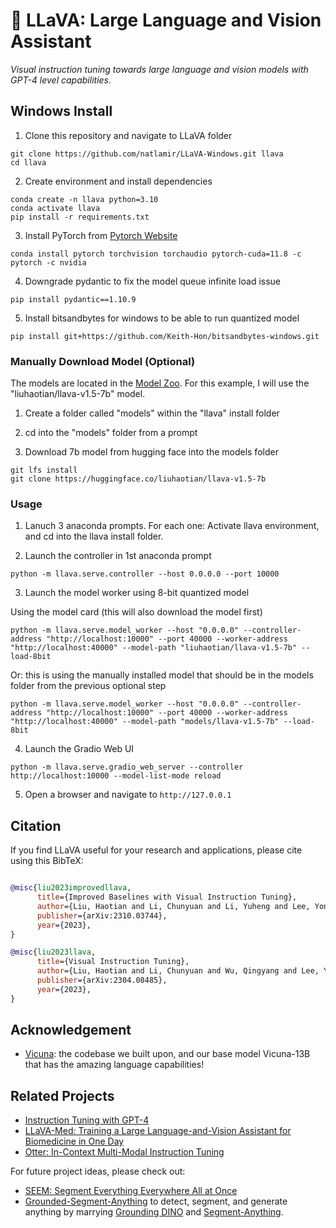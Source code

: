 # 🌋 LLaVA: Large Language and Vision Assistant

*Visual instruction tuning towards large language and vision models with GPT-4 level capabilities.*

## Windows Install

1. Clone this repository and navigate to LLaVA folder
```
git clone https://github.com/natlamir/LLaVA-Windows.git llava
cd llava
```

2. Create environment and install dependencies
```
conda create -n llava python=3.10
conda activate llava
pip install -r requirements.txt
```

3. Install PyTorch from [Pytorch Website](https://pytorch.org/get-started/locally/)
```
conda install pytorch torchvision torchaudio pytorch-cuda=11.8 -c pytorch -c nvidia
```

4. Downgrade pydantic to fix the model queue infinite load issue
```
pip install pydantic==1.10.9
```

5. Install bitsandbytes for windows to be able to run quantized model
```
pip install git+https://github.com/Keith-Hon/bitsandbytes-windows.git
```

### Manually Download Model (Optional)
The models are located in the [Model Zoo](https://github.com/haotian-liu/LLaVA/blob/main/docs/MODEL_ZOO.md). For this example, I will use the "liuhaotian/llava-v1.5-7b" model.
1. Create a folder called "models" within the "llava" install folder

2. cd into the "models" folder from a prompt

3. Download 7b model from hugging face into the models folder
```
git lfs install
git clone https://huggingface.co/liuhaotian/llava-v1.5-7b
```

### Usage
1. Lanuch 3 anaconda prompts. For each one: Activate llava environment, and cd into the llava install folder.

2. Launch the controller in 1st anaconda prompt
```
python -m llava.serve.controller --host 0.0.0.0 --port 10000
```

3. Launch the model worker using 8-bit quantized model

Using the model card (this will also download the model first)
```
python -m llava.serve.model_worker --host "0.0.0.0" --controller-address "http://localhost:10000" --port 40000 --worker-address "http://localhost:40000" --model-path "liuhaotian/llava-v1.5-7b" --load-8bit
```

Or: this is using the manually installed model that should be in the models folder from the previous optional step
```
python -m llava.serve.model_worker --host "0.0.0.0" --controller-address "http://localhost:10000" --port 40000 --worker-address "http://localhost:40000" --model-path "models/llava-v1.5-7b" --load-8bit
```

4. Launch the Gradio Web UI
```
python -m llava.serve.gradio_web_server --controller http://localhost:10000 --model-list-mode reload
```

5. Open a browser and navigate to ```http://127.0.0.1```


## Citation

If you find LLaVA useful for your research and applications, please cite using this BibTeX:
```bibtex

@misc{liu2023improvedllava,
      title={Improved Baselines with Visual Instruction Tuning}, 
      author={Liu, Haotian and Li, Chunyuan and Li, Yuheng and Lee, Yong Jae},
      publisher={arXiv:2310.03744},
      year={2023},
}

@misc{liu2023llava,
      title={Visual Instruction Tuning}, 
      author={Liu, Haotian and Li, Chunyuan and Wu, Qingyang and Lee, Yong Jae},
      publisher={arXiv:2304.08485},
      year={2023},
}
```

## Acknowledgement

- [Vicuna](https://github.com/lm-sys/FastChat): the codebase we built upon, and our base model Vicuna-13B that has the amazing language capabilities!

## Related Projects

- [Instruction Tuning with GPT-4](https://github.com/Instruction-Tuning-with-GPT-4/GPT-4-LLM)
- [LLaVA-Med: Training a Large Language-and-Vision Assistant for Biomedicine in One Day](https://github.com/microsoft/LLaVA-Med)
- [Otter: In-Context Multi-Modal Instruction Tuning](https://github.com/Luodian/Otter)

For future project ideas, please check out:
- [SEEM: Segment Everything Everywhere All at Once](https://github.com/UX-Decoder/Segment-Everything-Everywhere-All-At-Once)
- [Grounded-Segment-Anything](https://github.com/IDEA-Research/Grounded-Segment-Anything) to detect, segment, and generate anything by marrying [Grounding DINO](https://github.com/IDEA-Research/GroundingDINO) and [Segment-Anything](https://github.com/facebookresearch/segment-anything).
